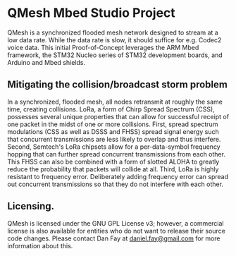# QMesh Mbed Studio Project

QMesh is a synchronized flooded mesh network designed to stream at a low data rate. While the data rate is slow, it should suffice for e.g. Codec2 voice data. This initial Proof-of-Concept leverages the ARM Mbed framework, the STM32 Nucleo series of STM32 development boards, and Arduino and Mbed shields.

## Mitigating the collision/broadcast storm problem

In a synchronized, flooded mesh, all nodes retransmit at roughly the same time, creating collisions. LoRa, a form of Chirp Spread Spectrum (CSS), possesses several unique properties that can allow for successful receipt of one packet in the midst of one or more collisions. First, spread spectrum modulations (CSS as well as DSSS and FHSS) spread signal energy such that concurrent transmissions are less likely to overlap and thus interfere. Second, Semtech's LoRa chipsets allow for a per-data-symbol frequency hopping that can further spread concurrent transmissions from each other. This FHSS can also be combined with a form of slotted ALOHA to greatly reduce the probability that packets will collide at all. Third, LoRa is highly resistant to frequency error. Deliberately adding frequency error can spread out concurrent transmissions so that they do not interfere with each other. 

## Licensing.

QMesh is licensed under the GNU GPL License v3; however, a commercial license is also available for entities who do not want to release their source code changes. Please contact Dan Fay at daniel.fay@gmail.com for more information about this.
